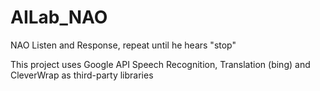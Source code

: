# AILab_NAO

NAO Listen and Response, repeat until he hears "stop"

This project uses Google API Speech Recognition, Translation (bing) and CleverWrap as third-party libraries
